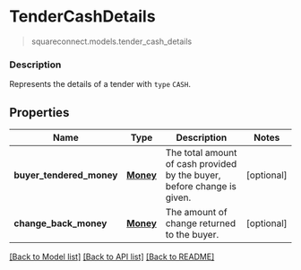 # TenderCashDetails
> squareconnect.models.tender_cash_details

### Description

Represents the details of a tender with `type` `CASH`.

## Properties
Name | Type | Description | Notes
------------ | ------------- | ------------- | -------------
**buyer_tendered_money** | [**Money**](Money.md) | The total amount of cash provided by the buyer, before change is given. | [optional]
**change_back_money** | [**Money**](Money.md) | The amount of change returned to the buyer. | [optional]

[[Back to Model list]](../README.md#documentation-for-models) [[Back to API list]](../README.md#documentation-for-api-endpoints) [[Back to README]](../README.md)


